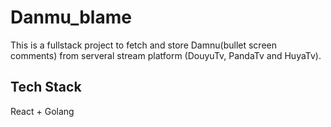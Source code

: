 # Danmu_blame
This is a fullstack project to fetch and store Damnu(bullet screen comments) from serveral stream platform (DouyuTv, PandaTv and HuyaTv). 

## Tech Stack 
React + Golang

